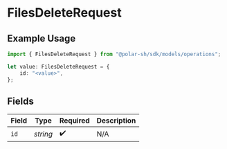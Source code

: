 # FilesDeleteRequest

## Example Usage

```typescript
import { FilesDeleteRequest } from "@polar-sh/sdk/models/operations";

let value: FilesDeleteRequest = {
    id: "<value>",
};
```

## Fields

| Field              | Type               | Required           | Description        |
| ------------------ | ------------------ | ------------------ | ------------------ |
| `id`               | *string*           | :heavy_check_mark: | N/A                |